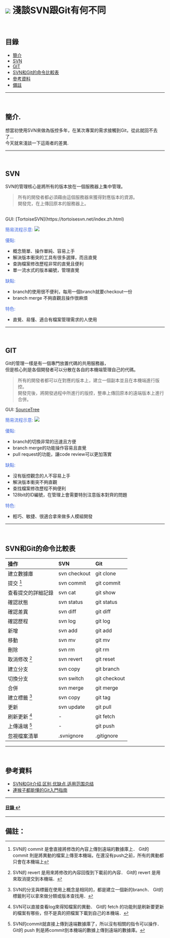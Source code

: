 # ![](https://drive.google.com/uc?id=10INx5_pkhMcYRdx_OO4rXNXxcsvPtBYq) 淺談SVN跟Git有何不同

<br>

<!--ts-->
## 目錄
* [簡介](#簡介)
* [SVN](#SVN)
* [GIT](#GIT)
* [SVN和Git的命令比較表](#SVN和Git的命令比較表)
* [參考資料](#參考資料)
* [備註](#備註)
<!--te-->

---
<br>

## 簡介.
想當初使用SVN來做為版控多年，在某次專案的需求接觸到Git，從此就回不去了...<br>
今天就來淺談一下這兩者的差異.

---
<br>

## SVN
SVN的管理核心是將所有的版本放在一個服務器上集中管理。<br>
>所有的開發者都必須藉由這個服務器來獲得對應版本的資源。<br>
>開發完，在上傳回原本的服務器上。

<br>
GUI: [TortoiseSVN](https://tortoisesvn.net/index.zh.html)

<font color="#4169E1">簡易流程示意:</font>
![](https://drive.google.com/uc?id=1CN-MK3d4LO9QA3mTSwbprtYzbKYNFb6W)

<font color="#4169E1">優點:</font>
- 概念簡單、操作單純、容易上手
- 解決版本衝突的工具有很多選擇，而且直覺
- 查詢檔案修改歷程非常的直覺且便利
- 單一流水式的版本編號，管理直覺
  
<font color="#4169E1">缺點:</font>
- branch的使用很不便利，每用一個branch就要checkout一份
- branch merge 不夠直觀且操作很麻煩
  
<font color="#4169E1">特色:</font>
- 直覺、易懂、適合有檔案管理需求的人使用

---
<br>

## GIT
Git的管理一樣是有一個專門放置代碼的共用服務器，<br>
但是核心則是各個開發者可以分散在各自的本機端管理自己的代碼。<br>

>所有的開發者都可以在對應的版本上，建立一個副本並且在本機端進行版控。<br>
>開發完後，將開發過程中所進行的版控，整串上傳回原本的遠端版本上進行合併。

GUI: [SourceTree](https://www.sourcetreeapp.com/)

<font color="#4169E1">簡易流程示意:</font>
![](https://drive.google.com/uc?id=1sxiKtxiy05hBR1sYnPXy8k465HxkVZl2)

<font color="#4169E1">優點:</font>
- branch的切換非常的迅速且方便
- branch merge的功能操作容易且直覺
- pull request的功能，讓code review可以更加落實
  
<font color="#4169E1">缺點:</font>
- 沒有版控觀念的人不容易上手
- 解決版本衝突不夠直觀
- 查找檔案修改歷程不夠便利
- 128bit的ID編號，在管理上會需要特別注意版本對齊的問題
  
<font color="#4169E1">特色:</font>
- 輕巧、敏捷、很適合拿來做多人模組開發

---
<br>

## SVN和Git的命令比較表
| 操作               | SVN          | Git          |
| :----------------- | :----------- | :----------- |
| 建立數據庫         | svn checkout | git clone    |
| 提交 [^1]          | svn commit   | git commit   |
| 查看提交的詳細記錄 | svn cat      | git show     |
| 確認狀態           | svn status   | git status   |
| 確認差異           | svn diff     | git diff     |
| 確認歷程           | svn log      | git log      |
| 新增               | svn add      | git add      |
| 移動               | svn mv       | git mv       |
| 刪除               | svn rm       | git rm       |
| 取消修改 [^2]      | svn revert   | git reset    |
| 建立分支           | svn copy     | git branch   |
| 切換分支           | svn switch   | git checkout |
| 合併               | svn merge    | git merge    |
| 建立標籤 [^3]      | svn copy     | git tag      |
| 更新               | svn update   | git pull     |
| 刷新更新 [^4]      | -            | git fetch    |
| 上傳遠端 [^5]      | -            | git push     |
| 忽視檔案清單       | .svnignore   | .gitignore   |

---
<br>

## 參考資料
* [SVN和Git介绍,区别,优缺点,适用范围总结](https://blog.csdn.net/mine_song/article/details/70770467) <br>
* [連猴子都能懂的Git入門指南](https://backlog.com/git-tutorial/tw/) <br>
---
<!--ts-->
#### [目錄 ↩](#目錄)
<!--te-->
---
## 備註：

[^1]: SVN的 commit 是會直接將修改的內容上傳到遠端的數據庫上．
      Git的 commit 則是將異動的檔案上傳至本機端，在還沒有push之前，所有的異動都只會在本機端上       

[^2]: SVN的 revert 是用來將修改的內容回復到下載前的內容．
      Git的 revert 是用來取消提交到本機端．       

[^3]: SVN的分支與標籤在使用上概念是相同的，都是建立一個新的branch．
      Git的標籤則可以拿來做分類或版本查找用． 

[^4]: SVN可以直接查看log來得知檔案的異動．
      Git的 fetch 的功能則是刷新要更新的檔案有哪些，但不是真的把檔案下載到自己的本機端．

[^5]: SVN的commit就直接上傳到遠端數據庫了，所以沒有相關的指令可以操作．
      Git的 push 則是將commit到本機端的數據上傳到遠端的數據庫。

